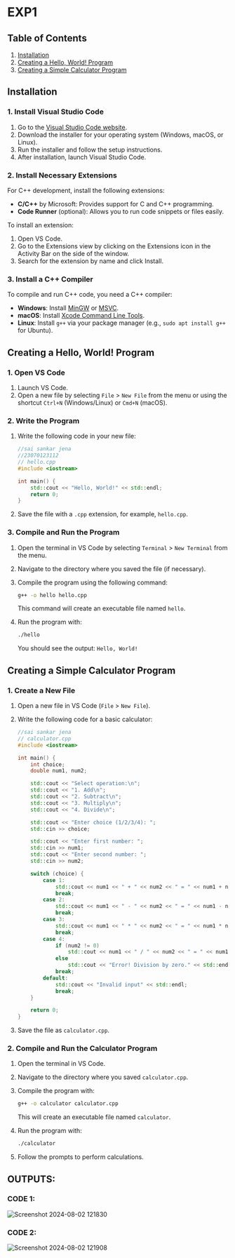 # EXP1


## Table of Contents

1. [Installation](#installation)
2. [Creating a Hello, World! Program](#creating-a-hello-world-program)
3. [Creating a Simple Calculator Program](#creating-a-simple-calculator-program)


## Installation

### 1. Install Visual Studio Code

1. Go to the [Visual Studio Code website](https://code.visualstudio.com/).
2. Download the installer for your operating system (Windows, macOS, or Linux).
3. Run the installer and follow the setup instructions.
4. After installation, launch Visual Studio Code.

### 2. Install Necessary Extensions

For C++ development, install the following extensions:
- **C/C++** by Microsoft: Provides support for C and C++ programming.
- **Code Runner** (optional): Allows you to run code snippets or files easily.

To install an extension:
1. Open VS Code.
2. Go to the Extensions view by clicking on the Extensions icon in the Activity Bar on the side of the window.
3. Search for the extension by name and click Install.

### 3. Install a C++ Compiler

To compile and run C++ code, you need a C++ compiler:
- **Windows**: Install [MinGW](https://sourceforge.net/projects/mingw/) or [MSVC](https://visualstudio.microsoft.com/visual-cpp-build-tools/).
- **macOS**: Install [Xcode Command Line Tools](https://developer.apple.com/xcode/features/).
- **Linux**: Install `g++` via your package manager (e.g., `sudo apt install g++` for Ubuntu).

## Creating a Hello, World! Program

### 1. Open VS Code

1. Launch VS Code.
2. Open a new file by selecting `File` > `New File` from the menu or using the shortcut `Ctrl+N` (Windows/Linux) or `Cmd+N` (macOS).

### 2. Write the Program

1. Write the following code in your new file:

   ```cpp
   //sai sankar jena
   //23070123112
   // hello.cpp
   #include <iostream>

   int main() {
       std::cout << "Hello, World!" << std::endl;
       return 0;
   }
   ```

2. Save the file with a `.cpp` extension, for example, `hello.cpp`.

### 3. Compile and Run the Program

1. Open the terminal in VS Code by selecting `Terminal` > `New Terminal` from the menu.
2. Navigate to the directory where you saved the file (if necessary).
3. Compile the program using the following command:

   ```bash
   g++ -o hello hello.cpp
   ```

   This command will create an executable file named `hello`.

4. Run the program with:

   ```bash
   ./hello
   ```

   You should see the output: `Hello, World!`

## Creating a Simple Calculator Program

### 1. Create a New File

1. Open a new file in VS Code (`File` > `New File`).
2. Write the following code for a basic calculator:

   ```cpp
   //sai sankar jena
   // calculator.cpp
   #include <iostream>

   int main() {
       int choice;
       double num1, num2;

       std::cout << "Select operation:\n";
       std::cout << "1. Add\n";
       std::cout << "2. Subtract\n";
       std::cout << "3. Multiply\n";
       std::cout << "4. Divide\n";

       std::cout << "Enter choice (1/2/3/4): ";
       std::cin >> choice;

       std::cout << "Enter first number: ";
       std::cin >> num1;
       std::cout << "Enter second number: ";
       std::cin >> num2;

       switch (choice) {
           case 1:
               std::cout << num1 << " + " << num2 << " = " << num1 + num2 << std::endl;
               break;
           case 2:
               std::cout << num1 << " - " << num2 << " = " << num1 - num2 << std::endl;
               break;
           case 3:
               std::cout << num1 << " * " << num2 << " = " << num1 * num2 << std::endl;
               break;
           case 4:
               if (num2 != 0)
                   std::cout << num1 << " / " << num2 << " = " << num1 / num2 << std::endl;
               else
                   std::cout << "Error! Division by zero." << std::endl;
               break;
           default:
               std::cout << "Invalid input" << std::endl;
               break;
       }

       return 0;
   }
   ```

3. Save the file as `calculator.cpp`.

### 2. Compile and Run the Calculator Program

1. Open the terminal in VS Code.
2. Navigate to the directory where you saved `calculator.cpp`.
3. Compile the program with:

   ```bash
   g++ -o calculator calculator.cpp
   ```

   This will create an executable file named `calculator`.

4. Run the program with:

   ```bash
   ./calculator
   ```

5. Follow the prompts to perform calculations.
## OUTPUTS:
### CODE 1:
![Screenshot 2024-08-02 121830](https://github.com/user-attachments/assets/d546346a-da51-4fa5-9e43-0d842bf5c6f6)
### CODE 2:
![Screenshot 2024-08-02 121908](https://github.com/user-attachments/assets/28d5b085-9fe9-4959-840e-6d4e2e64f21c)


